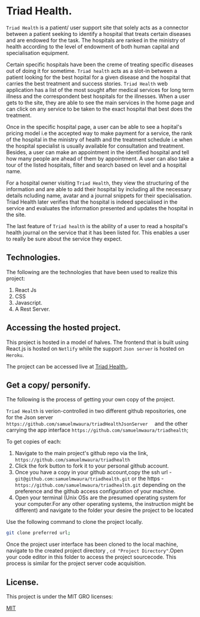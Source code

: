 # Triad Health.

`Triad Health` is a patient/ user support site that solely acts as a connector between a patient seeking to identify a hospital that treats certain diseases and are endowed for the task. The hospitals are ranked in the ministry of health according to the level of endowment of both human capital and specialisation equipment.

Certain specific hospitals have been the creme of treating specific diseases out of doing it for sometime. `Triad health` acts as a slot-in between a patient looking for the best hopital for a given disease and the hospital that carries the best treatment and success stories.
`Triad Health` web application has a list of the most sought after medical services for long term illness and the correspondent best hospitals for the illnesses. When a user gets to the site, they are able to see the main services in the home page and can click on any service to be taken to the exact hospital that best does the treatment.

Once in the specific hospital page, a user can be able to see a hopital's pricing model i.e the accepted way to make payment for a service, the rank of the hospital in the ministry of health and the treatment schedule i.e when the hospital specialist is usually available for consultation and treatment. Besides, a user can make an appointment in the identified hospital and tell how many people are ahead of them by appointment.
A user can also take a tour of the listed hospitals, filter and search based on level and a hospital name.

For a hospital owner visiting `Triad Health`, they view the structuring of the information and are able to add their hospital by including all the necessary details ncluding name, avatar and a journal snippets for their specialisation. Triad Health later verifies that the hospital is indeed specialised in the service and evaluates the information presented and updates the hospital in the site.

The last feature of `Triad health` is the ability of a user to read a hospital's health journal on the service that it has been listed for. This enables a user to really be sure about the service they expect.

## Technologies.

The following are the technologies that have been used to realize this project:
  
  1. React Js
  2. CSS
  3. Javascript.
  3. A Rest Server.

## Accessing the hosted project.
   
This project is hosted in a model of halves. The frontend that is built using React.js is hosted on `Netlify` while the support `Json server` is hosted on `Heroku`.

The project can be accessed live at [Triad Health.](https://triadhealth.netlify.app/).

  ## Get a copy/ personify.

The following is the process of getting your own copy of the project.

`Triad Health` is  verion-controlled in two different github repositories, one for the Json server `https://github.com/samuelmwaura/triadHealthJsonServer  ` and the other carrying the app interface `https://github.com/samuelmwaura/triadhealth`;

To get copies of each:
   1. Navigate to the main project's github repo via the link, `https://github.com/samuelmwaura/triadhealth`
   2. Click the fork button to fork it to your personal github account.
   3. Once you have a copy in your github account,copy the ssh url -`git@github.com:samuelmwaura/triadhealth.git` or the https - `https://github.com/samuelmwaura/triadhealth.git` depending on the preference and the github access configuration of your machine.
   3. Open your terminal (Unix OSs are the presumed operating system for your computer.For any other operating systems, the instruction might be different) and navigate to the folder your desire the project to be located

   Use the following command to clone the project locally.
   ```bash
   git clone preferred url;
   ```
  Once the project user interface has been cloned to the local machine, navigate to the created project directory , `cd "Project Directory"`.Open your code editor in this folder to access the project sourcecode. This process is similar for the project server code acquisition.
   
   ## License.
   This project is under the MIT GRO  licenses:

   [MIT](https://choosealicense.com/licenses/mit/)

